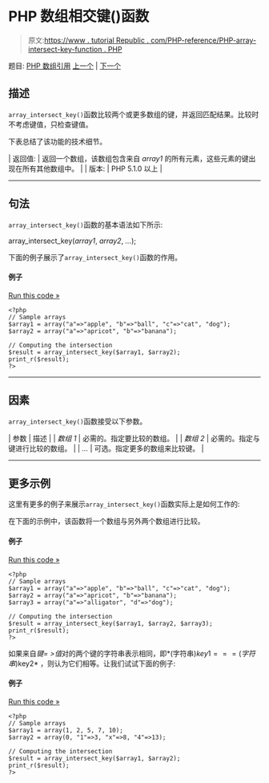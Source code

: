 # PHP 数组相交键()函数

> 原文:[https://www . tutorial Republic . com/PHP-reference/PHP-array-intersect-key-function . PHP](https://www.tutorialrepublic.com/php-reference/php-array-intersect-key-function.php)

题目: [PHP 数组引用](php-array-functions.php) [上一个](php-array-intersect-assoc-function.php) | [下一个](php-array-intersect-uassoc-function.php)

## 描述

`array_intersect_key()`函数比较两个或更多数组的键，并返回匹配结果。比较时不考虑键值，只检查键值。

下表总结了该功能的技术细节。

| 返回值: | 返回一个数组，该数组包含来自 *array1* 的所有元素，这些元素的键出现在所有其他数组中。 |
| 版本: | PHP 5.1.0 以上 |

* * *

## 句法

`array_intersect_key()`函数的基本语法如下所示:

array_intersect_key(*array1*, *array2*, *...*);

下面的例子展示了`array_intersect_key()`函数的作用。

#### 例子

[Run this code »](../codelab.php?topic=php&file=intersection-of-two-arrays-using-keys-for-comparison "Run this code to view the output")

```
<?php
// Sample arrays
$array1 = array("a"=>"apple", "b"=>"ball", "c"=>"cat", "dog");
$array2 = array("a"=>"apricot", "b"=>"banana");

// Computing the intersection
$result = array_intersect_key($array1, $array2);
print_r($result);
?>
```

* * *

## 因素

`array_intersect_key()`函数接受以下参数。

| 参数 | 描述 |
| *数组 1* | 必需的。指定要比较的数组。 |
| *数组 2* | 必需的。指定与键进行比较的数组。 |
| *...* | 可选。指定更多的数组来比较键。 |

* * *

## 更多示例

这里有更多的例子来展示`array_intersect_key()`函数实际上是如何工作的:

在下面的示例中，该函数将一个数组与另外两个数组进行比较。

#### 例子

[Run this code »](../codelab.php?topic=php&file=intersection-of-three-arrays-using-keys-for-comparison "Run this code to view the output")

```
<?php
// Sample arrays
$array1 = array("a"=>"apple", "b"=>"ball", "c"=>"cat", "dog");
$array2 = array("a"=>"apricot", "b"=>"banana");
$array3 = array("a"=>"alligator", "d"=>"dog");

// Computing the intersection
$result = array_intersect_key($array1, $array2, $array3);
print_r($result);
?>
```

如果来自*键= >值*对的两个键的字符串表示相同，即*(字符串)$key1 ===(字符串)$key2* ，则认为它们相等。让我们试试下面的例子:

#### 例子

[Run this code »](../codelab.php?topic=php&file=intersection-of-arrays-when-types-of-keys-are-different "Run this code to view the output")

```
<?php
// Sample arrays
$array1 = array(1, 2, 5, 7, 10);
$array2 = array(0, "1"=>3, "x"=>8, "4"=>13);

// Computing the intersection
$result = array_intersect_key($array1, $array2);
print_r($result);
?>
```